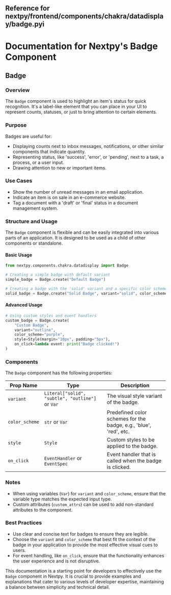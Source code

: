 ##  Reference for nextpy/frontend/components/chakra/datadisplay/badge.pyi

# Documentation for Nextpy's Badge Component

## Badge

### Overview
The `Badge` component is used to highlight an item's status for quick recognition. It's a label-like element that you can place in your UI to represent counts, statuses, or just to bring attention to certain elements.

### Purpose
Badges are useful for:
- Displaying counts next to inbox messages, notifications, or other similar components that indicate quantity.
- Representing status, like 'success', 'error', or 'pending', next to a task, a process, or a user input.
- Drawing attention to new or important items.

### Use Cases
- Show the number of unread messages in an email application.
- Indicate an item is on sale in an e-commerce website.
- Tag a document with a 'draft' or 'final' status in a document management system.

### Structure and Usage
The `Badge` component is flexible and can be easily integrated into various parts of an application. It is designed to be used as a child of other components or standalone.

#### Basic Usage
```python
from nextpy.components.chakra.datadisplay import Badge

# Creating a simple badge with default variant
simple_badge = Badge.create("Default Badge")

# Creating a badge with the 'solid' variant and a specific color scheme
solid_badge = Badge.create("Solid Badge", variant="solid", color_scheme="green")
```

#### Advanced Usage
```python
# Using custom styles and event handlers
custom_badge = Badge.create(
    "Custom Badge",
    variant="outline",
    color_scheme="purple",
    style=Style(margin="10px", padding="5px"),
    on_click=lambda event: print("Badge clicked!")
)
```

### Components
The `Badge` component has the following properties:

| Prop Name      | Type                                            | Description                                                         |
| -------------- | ----------------------------------------------- | ------------------------------------------------------------------- |
| `variant`      | `Literal["solid", "subtle", "outline"]` or `Var`| The visual style variant of the badge.                              |
| `color_scheme` | `str` or `Var`                                  | Predefined color schemes for the badge, e.g., 'blue', 'red', etc.   |
| `style`        | `Style`                                         | Custom styles to be applied to the badge.                           |
| `on_click`     | `EventHandler` or `EventSpec`                   | Event handler that is called when the badge is clicked.             |

### Notes
- When using variables (`Var`) for `variant` and `color_scheme`, ensure that the variable type matches the expected input type.
- Custom attributes (`custom_attrs`) can be used to add non-standard attributes to the component.

### Best Practices
- Use clear and concise text for badges to ensure they are legible.
- Choose the `variant` and `color_scheme` that best fit the context of the badge in your application to provide the most effective visual cues to users.
- For event handling, like `on_click`, ensure that the functionality enhances the user experience and is not disruptive.

This documentation is a starting point for developers to effectively use the `Badge` component in Nextpy. It is crucial to provide examples and explanations that cater to various levels of developer expertise, maintaining a balance between simplicity and technical detail.